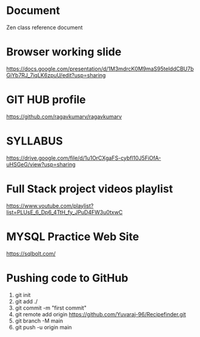 # Document
Zen class reference document


 # Browser working slide
https://docs.google.com/presentation/d/1M3mdrcK0M9maS95telddCBU7bGiYb7RJ_7iqLK6zpuU/edit?usp=sharing
    
# GIT HUB profile

https://github.com/ragavkumarv/ragavkumarv

# SYLLABUS

https://drive.google.com/file/d/1u1OrCXgaFS-cybfl10J5FiOfA-uHSGeG/view?usp=sharing


# Full Stack project videos playlist

https://www.youtube.com/playlist?list=PLUsE_6_Dp6_4TtH_fy_JPuD4FW3u0txwC


# MYSQL Practice Web Site

https://sqlbolt.com/

# Pushing code to GitHub

1. git init
2. git add ./
3. git commit -m "first commit"
4. git remote add origin https://github.com/Yuvaraj-96/Recipefinder.git
5. git branch -M main
6. git push -u origin main
